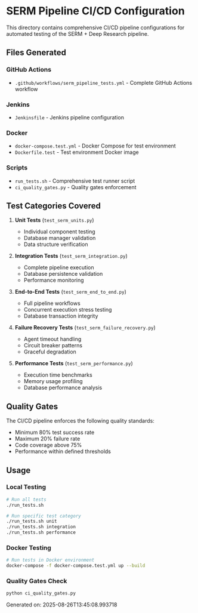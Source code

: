 # SERM Pipeline CI/CD Configuration

This directory contains comprehensive CI/CD pipeline configurations for automated testing of the SERM + Deep Research pipeline.

## Files Generated

### GitHub Actions
- `.github/workflows/serm_pipeline_tests.yml` - Complete GitHub Actions workflow

### Jenkins
- `Jenkinsfile` - Jenkins pipeline configuration

### Docker
- `docker-compose.test.yml` - Docker Compose for test environment
- `Dockerfile.test` - Test environment Docker image

### Scripts
- `run_tests.sh` - Comprehensive test runner script
- `ci_quality_gates.py` - Quality gates enforcement

## Test Categories Covered

1. **Unit Tests** (`test_serm_units.py`)
   - Individual component testing
   - Database manager validation
   - Data structure verification

2. **Integration Tests** (`test_serm_integration.py`)
   - Complete pipeline execution
   - Database persistence validation
   - Performance monitoring

3. **End-to-End Tests** (`test_serm_end_to_end.py`)
   - Full pipeline workflows
   - Concurrent execution stress testing
   - Database transaction integrity

4. **Failure Recovery Tests** (`test_serm_failure_recovery.py`)
   - Agent timeout handling
   - Circuit breaker patterns
   - Graceful degradation

5. **Performance Tests** (`test_serm_performance.py`)
   - Execution time benchmarks
   - Memory usage profiling
   - Database performance analysis

## Quality Gates

The CI/CD pipeline enforces the following quality standards:
- Minimum 80% test success rate
- Maximum 20% failure rate
- Code coverage above 75%
- Performance within defined thresholds

## Usage

### Local Testing
```bash
# Run all tests
./run_tests.sh

# Run specific test category
./run_tests.sh unit
./run_tests.sh integration
./run_tests.sh performance
```

### Docker Testing
```bash
# Run tests in Docker environment
docker-compose -f docker-compose.test.yml up --build
```

### Quality Gates Check
```bash
python ci_quality_gates.py
```

Generated on: 2025-08-26T13:45:08.993718
